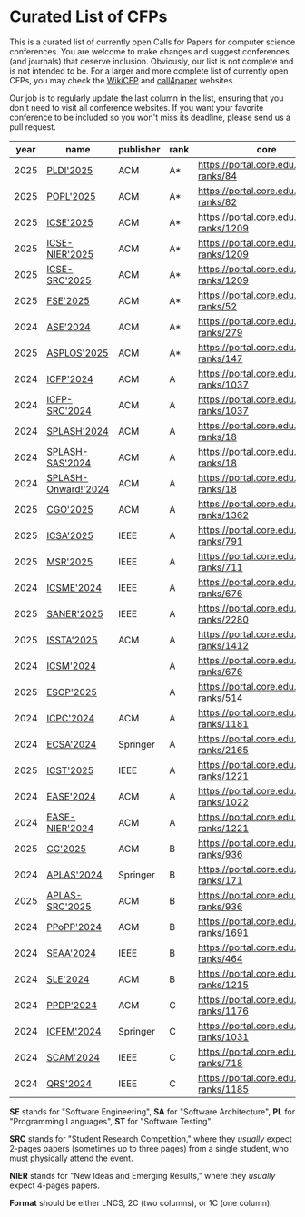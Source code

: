 # Curated List of CFPs

This is a curated list of currently open Calls for Papers for computer
science conferences. You are welcome to make changes and suggest conferences
(and journals) that deserve inclusion. Obviously, our list is not complete
and is not intended to be. For a larger and more complete list of
currently open CFPs,
you may check the [WikiCFP](http://www.wikicfp.com/cfp/) and
[call4paper](https://www.call4paper.com/) websites.

Our job is to regularly update the last column in the list, ensuring that
you don't need to visit all conference websites. If you want your favorite
conference to be included so you won't miss its deadline,
please send us a pull request.

<!-- events -->
| year | name | publisher | rank | core | scope | short | full | format | cfp | country |
| --- | --- | --- | --- | --- | --- | --- | --- | --- | --- | --- |
| 2025 | [PLDI'2025](https://conf.researchr.org/series/pldi) | ACM | A* | https://portal.core.edu.au/conf-ranks/84 | PL |   | 20 | 1C |   | DK |
| 2025 | [POPL'2025](https://conf.researchr.org/home/POPL-2025) | ACM | A* | https://portal.core.edu.au/conf-ranks/82 | SE |   | 25 |   | 2025-07-11 | US |
| 2025 | [ICSE'2025](https://conf.researchr.org/home/icse-2025) | ACM | A* | https://portal.core.edu.au/conf-ranks/1209 | SE |   | 10 |   | 2025-08-02 | CA |
| 2025 | [ICSE-NIER'2025](https://conf.researchr.org/track/icse-2025/icse-2025-nier) | ACM | A* | https://portal.core.edu.au/conf-ranks/1209 | SE | 4 |   |   | 2025-10-10 | CA |
| 2025 | [ICSE-SRC'2025](https://conf.researchr.org/track/icse-2025/icse-2025-SRC) | ACM | A* | https://portal.core.edu.au/conf-ranks/1209 | SE | 2 |   |   |   | CA |
| 2025 | [FSE'2025](https://conf.researchr.org/home/fse-2025) | ACM | A* | https://portal.core.edu.au/conf-ranks/52 | SE |   | 18 |   | 2024-09-05 | NO |
| 2024 | [ASE'2024](https://conf.researchr.org/home/ase-2024) | ACM | A* | https://portal.core.edu.au/conf-ranks/279 | SE |   | 10 |   | 2024-06-07 | US |
| 2025 | [ASPLOS'2025](https://www.asplos-conference.org/asplos-2025-call-for-papers) | ACM | A* | https://portal.core.edu.au/conf-ranks/147 | SE |   | 11 |   | 2025-06-24 | US |
| 2024 | [ICFP'2024](https://icfp24.sigplan.org) | ACM | A | https://portal.core.edu.au/conf-ranks/1037 | PL | 12 | 25 | 1C | closed | IT |
| 2024 | [ICFP-SRC'2024](https://icfp24.sigplan.org/track/icfp-2024-student-research-competition) | ACM | A | https://portal.core.edu.au/conf-ranks/1037 | PL | 3 |   | 1C | 2024-05-23 | IT |
| 2024 | [SPLASH'2024](https://2024.splashcon.org) | ACM | A | https://portal.core.edu.au/conf-ranks/18 | PL |   |   |   | closed | US |
| 2024 | [SPLASH-SAS'2024](https://2024.splashcon.org/home/sas-2024) | ACM | A | https://portal.core.edu.au/conf-ranks/18 | PL |   |   |   | 2024-05-05 | US |
| 2024 | [SPLASH-Onward!'2024](https://2024.splashcon.org/track/splash-2024-Onward-Essays) | ACM | A | https://portal.core.edu.au/conf-ranks/18 | PL |   |   |   | 2024-04-25 | US |
| 2025 | [CGO'2025](https://conf.researchr.org/series/cgo) | ACM | A | https://portal.core.edu.au/conf-ranks/1362 | PL |   | 11 |   |   | US |
| 2025 | [ICSA'2025](https://conf.researchr.org/home/icsa-2025) | IEEE | A | https://portal.core.edu.au/conf-ranks/791 | SE, SA | 8 | 10 |   | 2024-10-28 | DK |
| 2025 | [MSR'2025](https://www.msrconf.org) | IEEE | A | https://portal.core.edu.au/conf-ranks/711 | SE | 4 | 10 |   |  | CA |
| 2024 | [ICSME'2024](https://conf.researchr.org/home/icsme-2024) | IEEE | A | https://portal.core.edu.au/conf-ranks/676 | SE |   | 10 |   | 2024-04-11 | US |
| 2025 | [SANER'2025](https://conf.researchr.org/series/saner) | IEEE | A | https://portal.core.edu.au/conf-ranks/2280 | SE |   | 12 |   |  | CA |
| 2025 | [ISSTA'2025](https://conf.researchr.org/home/issta-2025) | ACM | A | https://portal.core.edu.au/conf-ranks/1412 | ST |   | 18 | 1C | 2024-10-31 | NO |
| 2024 | [ICSM'2024](https://waset.org/software-maintenance-conference-in-july-2024-in-london) |   | A | https://portal.core.edu.au/conf-ranks/676 | SE |   |   |   | 2024-03-25 | UK |
| 2025 | [ESOP'2025](https://etaps.org/2025/conferences/esop/) |   | A | https://portal.core.edu.au/conf-ranks/514 | PL |   | 25 | LNCS | 2024-05-30 | CZ |
| 2024 | [ICPC'2024](https://conf.researchr.org/home/icpc-2024) | ACM | A | https://portal.core.edu.au/conf-ranks/1181 | SE |   | 10 |   |   | PT |
| 2024 | [ECSA'2024](https://conf.researchr.org/home/ecsa-2024) | Springer | A | https://portal.core.edu.au/conf-ranks/2165 | SA |   | 16 | LNCS | 2024-04-18 | LU |
| 2025 | [ICST'2025](https://conf.researchr.org/series/icst) | IEEE | A | https://portal.core.edu.au/conf-ranks/1221 | ST |   | 10 | 2C | 2024-09-25 | IT |
| 2024 | [EASE'2024](https://conf.researchr.org/series/ease) | ACM | A | https://portal.core.edu.au/conf-ranks/1022 | SE |   | 10 |   | 2024-01-18 | IT |
| 2024 | [EASE-NIER'2024](https://conf.researchr.org/track/ease-2024/ease-2024-nier) | ACM | A | https://portal.core.edu.au/conf-ranks/1221 | SE | 6 |   |   | 2024-03-10 | IT |
| 2025 | [CC'2025](https://conf.researchr.org/series/CC) | ACM | B | https://portal.core.edu.au/conf-ranks/936 | PL |   | 10 | 2C |   | UK |
| 2024 | [APLAS'2024](https://conf.researchr.org/home/aplas-2024) | Springer | B | https://portal.core.edu.au/conf-ranks/171 | PL |   | 17 | LNCS | 2024-05-24 | JP |
| 2025 | [APLAS-SRC'2025](https://conf.researchr.org/track/aplas-2024/src-and-posters) | ACM | B | https://portal.core.edu.au/conf-ranks/936 | PL | 3 |   | LNCS | 2024-07-19 | JP |
| 2024 | [PPoPP'2024](https://conf.researchr.org/home/ppopp-2024) | ACM | B | https://portal.core.edu.au/conf-ranks/1691 | PL |   | 10 |   |   | UK |
| 2024 | [SEAA'2024](https://dsd-seaa.com/seaa2024) | IEEE | B | https://portal.core.edu.au/conf-ranks/464 | SE, PL | 4 | 8 |   | 2024-05-05 | FR |
| 2024 | [SLE'2024](http://www.sleconf.org/2024) | ACM | B | https://portal.core.edu.au/conf-ranks/1215 | SE, PL | 6 | 12 | 2C | 2024-06-14 | US |
| 2024 | [PPDP'2024](https://ppdp2024.github.io) | ACM | C | https://portal.core.edu.au/conf-ranks/1176 | PL | 5 | 12 | 2C | 2024-05-13 | IT |
| 2024 | [ICFEM'2024](https://icfem2024.info) | Springer | C | https://portal.core.edu.au/conf-ranks/1031 | SE | 12 | 18 | LNCS | 2024-06-24 | JP |
| 2024 | [SCAM'2024](https://conf.researchr.org/home/scam-2024) | IEEE | C | https://portal.core.edu.au/conf-ranks/718 | SE |   | 12 |   | 2024-06-21 | US |
| 2024 | [QRS'2024](https://qrs24.techconf.org) | IEEE | C | https://portal.core.edu.au/conf-ranks/1185 | SE | 10 | 12 | 2C | 2024-04-15 | UK |

<!-- events -->

**SE** stands for "Software Engineering",
**SA** for "Software Architecture",
**PL** for "Programming Languages",
**ST** for "Software Testing".

**SRC** stands for "Student Research Competition," where they _usually_ expect
2-pages papers (sometimes up to three pages)
from a single student, who must physically attend the event.

**NIER** stands for "New Ideas and Emerging Results," where
they _usually_ expect 4-pages papers.

**Format** should be either LNCS, 2C (two columns), or 1C (one column).
